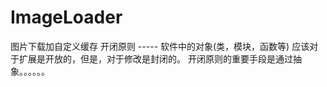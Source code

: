 # ImageLoader
图片下载加自定义缓存
开闭原则   -----  软件中的对象(类，模块，函数等) 应该对于扩展是开放的，但是，对于修改是封闭的。
    开闭原则的重要手段是通过抽象。。。。。。
